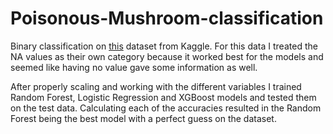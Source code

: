 # Poisonous-Mushroom-classification

Binary classification on [this](https://www.kaggle.com/datasets/carlmcbrideellis/tertiary-mushroom-1-million-more-mushrooms/data) dataset from Kaggle. For this data I treated the NA values as their own category because it worked best for the models and seemed like having no value gave some information as well.

After properly scaling and working with the different variables I trained Random Forest, Logistic Regression and XGBoost models and tested them on the test data. Calculating each of the accuracies resulted in the Random Forest being the best model with a perfect guess on the dataset.
